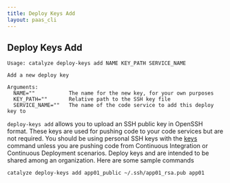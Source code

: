 ```yaml
---
title: Deploy Keys Add
layout: paas_cli
---
```


## Deploy Keys Add

```
Usage: catalyze deploy-keys add NAME KEY_PATH SERVICE_NAME

Add a new deploy key

Arguments:
  NAME=""           The name for the new key, for your own purposes
  KEY_PATH=""       Relative path to the SSH key file
  SERVICE_NAME=""   The name of the code service to add this deploy key to
```

`deploy-keys add` allows you to upload an SSH public key in OpenSSH format. These keys are used for pushing code to your code services but are not required. You should be using personal SSH keys with the [keys](#keys) command unless you are pushing code from Continuous Integration or Continuous Deployment scenarios. Deploy keys and are intended to be shared among an organization. Here are some sample commands

```
catalyze deploy-keys add app01_public ~/.ssh/app01_rsa.pub app01
```
